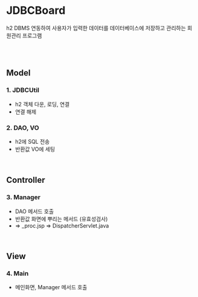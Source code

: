 # JDBCBoard
h2 DBMS 연동하여 사용자가 입력한 데이터를 데이터베이스에 저장하고 관리하는 회원관리 프로그램

<br><br>

## Model
### 1. JDBCUtil
- h2 객체 다운, 로딩, 연결
- 연결 해제

### 2. DAO, VO
- h2에 SQL 전송
- 반환값 VO에 세팅 

<br>

## Controller
### 3. Manager
- DAO 메서드 호출
- 반환값 화면에 뿌리는 메서드 (유효성검사)
- => _proc.jsp => DispatcherServlet.java

<br>

## View
### 4. Main
- 메인화면, Manager 메서드 호출 
